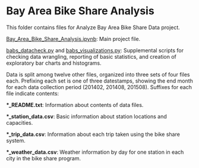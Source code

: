 # Bay Area Bike Share Analysis

This folder contains files for Analyze Bay Area Bike Share Data project.

[Bay\_Area\_Bike\_Share\_Analysis.ipynb](Bay\_Area\_Bike\_Share\_Analysis.ipynb): Main project file.

[babs\_datacheck.py](babs\_datacheck.py) and 
[babs\_visualizations.py](babs\_visualizations.py): Supplemental scripts for 
checking data wrangling, reporting of basic statistics, and creation of 
exploratory bar charts and histograms.

Data is split among twelve other files, organized into three sets of four files
each. Prefixing each set is one of three datestamps, showing the end month for
each data collection period (201402, 201408, 201508). Suffixes for each file
indicate contents:

__\*\_README.txt__: Information about contents of data files.

__\*\_station\_data.csv__: Basic information about station locations and
capacities.

__\*\_trip\_data.csv__: Information about each trip taken using the bike share
system.

__\*\_weather\_data.csv__: Weather information by day for one station in each
city in the bike share program.
